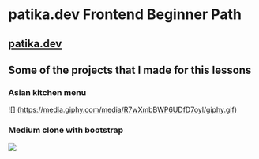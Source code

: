 # patika.dev Frontend Beginner Path
## [patika.dev](https://www.patika.dev/)

## Some of the projects that I made for this lessons

### Asian kitchen menu

![] (https://media.giphy.com/media/R7wXmbBWP6UDfD7oyl/giphy.gif)

### Medium clone with bootstrap

![](https://media.giphy.com/media/2ort7SnrU5jXhCe2lv/giphy.gif)

